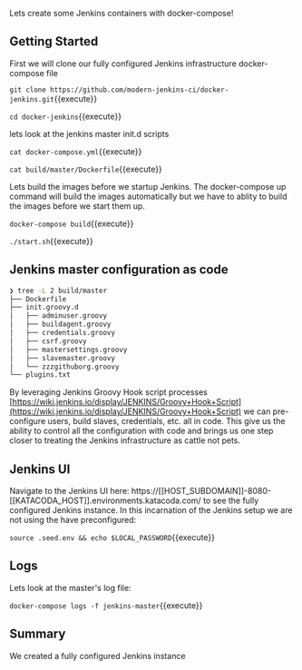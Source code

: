 Lets create some Jenkins containers with docker-compose!

## Getting Started

First we will clone our fully configured Jenkins infrastructure docker-compose file

`git clone https://github.com/modern-jenkins-ci/docker-jenkins.git`{{execute}}

`cd docker-jenkins`{{execute}}

lets look at the jenkins master init.d scripts

`cat docker-compose.yml`{{execute}}

`cat build/master/Dockerfile`{{execute}}

Lets build the images before we startup Jenkins. The docker-compose up command will build the images automatically but we have to ablity to build the images before we start them up.

`docker-compose build`{{execute}}

`./start.sh`{{execute}}

## Jenkins master configuration as code

```bash
❯ tree -L 2 build/master
├── Dockerfile
├── init.groovy.d
│   ├── adminuser.groovy
│   ├── buildagent.groovy
│   ├── credentials.groovy
│   ├── csrf.groovy
│   ├── mastersettings.groovy
│   ├── slavemaster.groovy
│   └── zzzgithuborg.groovy
└── plugins.txt
```

By leveraging Jenkins Groovy Hook script processes [https://wiki.jenkins.io/display/JENKINS/Groovy+Hook+Script](https://wiki.jenkins.io/display/JENKINS/Groovy+Hook+Script) we can pre-configure users, build slaves, credentials, etc. all in code. This give us the ability to control all the configuration with code and brings us one step closer to treating the Jenkins infrastructure as cattle not pets.

## Jenkins UI

Navigate to the Jenkins UI here: https://[[HOST_SUBDOMAIN]]-8080-[[KATACODA_HOST]].environments.katacoda.com/ to see the fully configured Jenkins instance.
In this incarnation of the Jenkins setup we are not using the  have preconfigured:

`source .seed.env && echo $LOCAL_PASSWORD`{{execute}}

## Logs

Lets look at the master's log file:

`docker-compose logs -f jenkins-master`{{execute}}

## Summary

We created a fully configured Jenkins instance